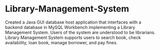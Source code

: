 # Library-Management-System

Created a Java GUI database host application that interfaces with a backend database in MySQL Workbench implementing a Library Management System. 
Users of the system are understood to be librarians. Library Management System supports users to search book, check availability, loan book, manage borrower, and pay fines.
